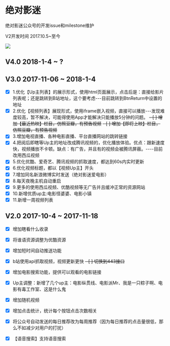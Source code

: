 # 绝对影迷
绝对影迷公众号的开发issue和milestone维护

V2开发时间 2017.10.5~至今

![](https://i.v2ex.co/pWO7Y2O7.jpeg)

## V4.0 2018-1-4 ~ ?

## V3.0 2017-11-06 ~ 2018-1-4
- [x] 1.优化【Up主列表】的展示形式，使用html页面展示，点击后是：直接给影片列表呢；还是跳转到B站地址，这个要考虑---目前跳转到BtnReturn中设置的地址
- [x] 2.优化【视频列表】展现形式，使用iframe嵌入视频，直接可以播放---发现难度较高，暂不解决，可能得使用App才能解决只能播放5分钟的问题。
~~- [ ] 增加【最近热映】栏目，仿照豆瓣，有预告视频~~
~~- [ ] 增加【即将上映】栏目，仿照豆瓣，有预告视频~~
- [x] 3.增加电视直播、各种电影直播、平台直播网站的跳转链接
- [x] 4.把阅后即瞎等Up主的地址改成腾讯视频的，优化播放体验。优点：跟新速度快，视频播放不卡顿。缺点：有广告，并且有的视频会被腾讯屏蔽。----目前改用西瓜视频
- [x] 5.优化优酷、爱奇艺、腾讯视频的抓取速度，都达到60s内实时更新
- [x] 6.优化视频标题，都以【视频Up主】开头
- [x] 7.增加同名新浪微博实时发送（绝对影迷爱电影）
- [x] 8.每天夜晚主机自动重启
- [x] 9.更多的使用西瓜视频、优酷视频等无广告并且缓冲正常的资源网站
- [x] 10.新增优质up主:电影怪婆婆、电影小镇
- [x] 11.新增一周视频列表
  
## V2.0 2017-10-4 ~ 2017-11-18
- [x] 增加瞎看什么收录
- [x] 将谁语资源调整为优酷资源
- [x] 增加短时间自动推送功能
- [x] b站使用api抓取视频，视频更新更快
~~- [ ] 切换到443接口~~
- [x] 增加电影搜索功能，提供可以观看的电影链接
- [x] Up主调整：新增了几个up主：电影纵贯线、电影派Mr、我是一只粽子啊、电影有毒工作室、这是什么鬼
- [x] 增加随机视频
- [x] 增加点击统计，统计每个按钮点击次数相关
- [x] 将公众号自动发送的每日推荐改为每周推荐（因为每日推荐的点击量很低，那么不如减少对用户的打扰）
- [x] 【语音搜索】支持语音搜索
  
